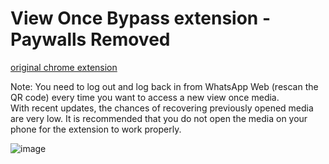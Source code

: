 # View Once Bypass extension - Paywalls Removed
[original chrome extension](https://chromewebstore.google.com/detail/view-once-photos-bypass-f/ceklhmaklgibacknihbkcookmfiddkeb?hl=en)
  
Note: You need to log out and log back in from WhatsApp Web (rescan the QR code) every time you want to access a new view once media.  
With recent updates, the chances of recovering previously opened media are very low. It is recommended that you do not open the media on your phone for the extension to work properly.  
  

![image](https://github.com/user-attachments/assets/1be70d54-c7f3-4ec9-bb0b-3ce06ad253de)
